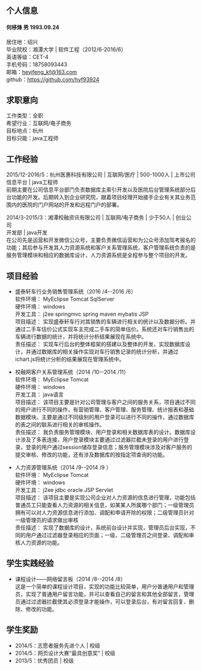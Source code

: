 ## 个人信息   
#### 何栘烽     男     1993.09.24   
居住地：绍兴   
毕业院校：湘潭大学 | 软件工程（2012/6-2016/6）   
英语等级：CET-4   
手机号码：18758093443   
邮箱：heyifeng_kf@163.com   
github：https://github.com/hyf93924   
## 求职意向   
工作类型：全职   
希望行业：互联网/电子商务   
目标地点：杭州   
目标只能：java工程师   
## 工作经验   
2015/12-2016/5：杭州医惠科技有限公司 | 互联网/医疗 | 500-1000人 | 上市公司   
信息平台 | java工程师  
前期主要在公司信息平台部门负责数据库主索引开发以及医院后台管理系统部分后台功能的开发。后期转入到企业研究院，跟着项目经理开始接手企业有关其业务范围内的医院的门户网站的开发和远程门户的部署。   
   
2014/3-2015/3：湘潭校融资讯有限公司 | 互联网/电子商务 | 少于50人 | 创业公司   
开发部 | java开发   
在公司先是运营和开发微信公众号，主要负责微信运营和为公众号添加驾考报名的功能；其后参与开发其人力资源系统和客户关系管理系统，客户管理系统负责的是服务管理模块和相应的数据库设计，人力资源系统是全程参与整个项目的开发。   
## 项目经验   
* 盛泰轩车行业务销售管理系统（2016 /4--2016 /6）   
软件环境：	MyEclipse Tomcat SqlServer   
硬件环境：	windows   
开发工具：	j2ee springmvc spring maven mybatis JSP   
项目描述：	实现盛泰轩车行对其销售的车辆进行相关的统计以及数据分析。并通过二手车估价公式实现车主完成二手车的简单估价。系统还对车行销售出的车辆进行数据的统计，并将统计分析结果展现在系统中。   
责任描述：	实现车行后台的整体框架的搭建以及整体的开发，实现数据库设计，并通过数据库的相关操作实现对车行销售记录的统计分析，并通过ichart.js将统计分析的结果展现在管理系统中。   
   
* 校融网客户关系管理系统（2014 /10--2014 /11）   
软件环境：	MyEclipse Tomcat   
硬件环境：	windows   
开发工具：	java语言   
项目描述：	该项目主要是针对公司管理与客户之间的服务关系，项目通过不同的用户进行不同的操作，有营销管理、客户管理、服务管理、统计报表和基础数据模块。主要是通过不同级别的用户登录可以进行不同的操作，通过数据库的表之间的联系进行相关的审核操作。   
责任描述：	我负责服务管理模块、用户登录和相关数据库表的设计。数据库设计涉及了多表连接，用户登录模块主要通过过滤器拦截未登录的用户进行登录，登录的用户通过session储存登录信息；服务管理模块涉及对客户服务的提交审核、修改的功能，还有涉及数据库的按指定项查询的功能。   
   
* 人力资源管理系统（2014 /9--2014 /9 ）   
软件环境：	MyEclipse Tomcat   
硬件环境：	windows   
开发工具：	j2ee jdbc oracle JSP Servlet   
项目描述：	该项目主要是实现公司企业对人力资源的信息进行管理，功能包括普通员工只能查看人力资源的相关信息，如某某人所属哪个部门；一级管理员拥有可以对人力资源信息进行添加、调配和申请开除的权限；二级管理员针对一级管理员的请求做出审核   
责任描述：	实现了数据库的设计，系统前台设计并实现，管理员后台实现，不同的用户通过过滤器登录相应的页面；一级、二级管理员之间登录、调配和审核人力资源的功能。   
   
## 学生实践经验   
* 课程设计——网络留言板（2014 /8--2014 /8）   
这是一个简单的课程设计项目，实现的功能比较简单，用户分普通用户和管理员，实现了普通用户留言功能，并可以查看自己的留言和其他全部留言，管理员通过过滤器拦截使其必须登录才能操作，可以登录后台，有对留言回复、删除、修改的功能。   
   
## 学生奖励   
* 2014/5：志愿者服务先进个人 | 校级   
* 2014/5：网页设计大赛“最具创意奖” | 校级   
* 2013/5：优秀团员 | 校级   


